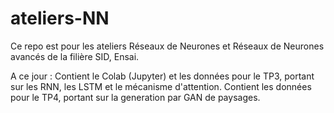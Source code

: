# ateliers-NN

Ce repo est pour les ateliers Réseaux de Neurones et Réseaux de Neurones avancés de la filière SID, Ensai.

A ce jour : 
Contient le Colab (Jupyter) et les données pour le TP3, portant sur les RNN, les LSTM et le mécanisme d'attention.
Contient les données pour le TP4, portant sur la generation par GAN de paysages.
